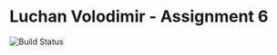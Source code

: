 # Luchan Volodimir - Assignment 6

![Build Status](https://github.com/VoloLuch/Assignment6_Code/actions/workflows/SE333_CI.yml/badge.svg)

